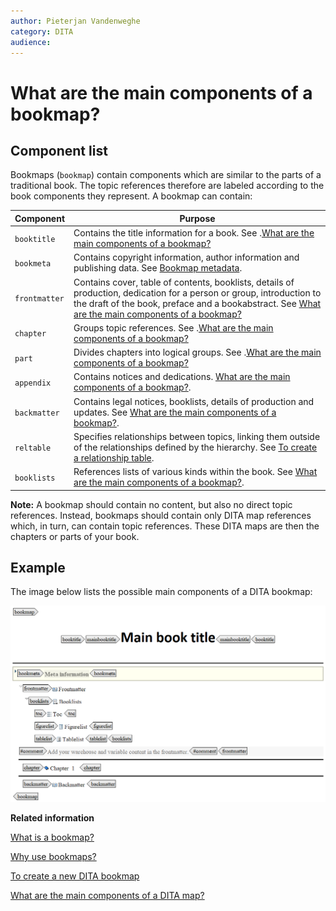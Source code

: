 ```yaml
---
author: Pieterjan Vandenweghe
category: DITA
audience: 
---
```


# What are the main components of a bookmap?

## Component list

Bookmaps \(`bookmap`\) contain components which are similar to the parts of a traditional book. The topic references therefore are labeled according to the book components they represent. A bookmap can contain:

|Component|Purpose|
|---------|-------|
|`booktitle`|Contains the title information for a book. See .[What are the main components of a bookmap?](co_bookmap_main_components.md)|
|`bookmeta`|Contains copyright information, author information and publishing data. See [Bookmap metadata](co_including_metadata.md).|
|`frontmatter`|Contains cover, table of contents, booklists, details of production, dedication for a person or group, introduction to the draft of the book, preface and a bookabstract. See [What are the main components of a bookmap?](co_bookmap_main_components.md)|
|`chapter`|Groups topic references. See .[What are the main components of a bookmap?](co_bookmap_main_components.md)|
|`part`|Divides chapters into logical groups. See .[What are the main components of a bookmap?](co_bookmap_main_components.md)|
|`appendix`|Contains notices and dedications. [What are the main components of a bookmap?](co_bookmap_main_components.md).|
|`backmatter`|Contains legal notices, booklists, details of production and updates. See [What are the main components of a bookmap?](co_bookmap_main_components.md).|
|`reltable`|Specifies relationships between topics, linking them outside of the relationships defined by the hierarchy. See [To create a relationship table](ta_to_create_a_reltable.md).|
|`booklists`|References lists of various kinds within the book. See [What are the main components of a bookmap?](co_bookmap_main_components.md).|

**Note:** A bookmap should contain no content, but also no direct topic references. Instead, bookmaps should contain only DITA map references which, in turn, can contain topic references. These DITA maps are then the chapters or parts of your book.

## Example

The image below lists the possible main components of a DITA bookmap:

![](../_media/graphics/bookmap_example.png)

**Related information**  


[What is a bookmap?](co_what_is_a_bookmap.md)

[Why use bookmaps?](co_why_use_bookmaps.md)

[To create a new DITA bookmap](ta_to_create_a_bookmap.md)

[What are the main components of a DITA map?](co_main_components_ditamap.md)

